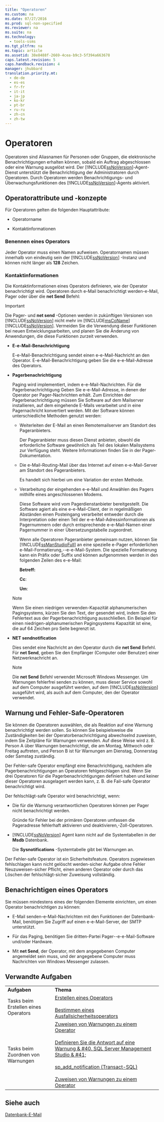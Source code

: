 ```yaml
---
title: "Operatoren"
ms.custom: na
ms.date: 07/27/2016
ms.prod: sql-non-specified
ms.reviewer: na
ms.suite: na
ms.technology: 
  - tools-ssms
ms.tgt_pltfrm: na
ms.topic: article
ms.assetid: 38e8488f-2669-4cea-b9c3-5f394a663678
caps.latest.revision: 5
caps.handback.revision: 4
manager: jhubbard
translation.priority.mt: 
  - de-de
  - es-es
  - fr-fr
  - it-it
  - ja-jp
  - ko-kr
  - pt-br
  - ru-ru
  - zh-cn
  - zh-tw
---
```

# Operatoren
Operatoren sind Aliasnamen für Personen oder Gruppen, die elektronische Benachrichtigungen erhalten können, sobald ein Auftrag abgeschlossen oder eine Warnung ausgelöst wird. Der [!INCLUDE[ssNoVersion](../content/includes/ssNoVersion_md.md)]-Agent-Dienst unterstützt die Benachrichtigung der Administratoren durch Operatoren. Durch Operatoren werden Benachrichtigungs- und Überwachungsfunktionen des [!INCLUDE[ssNoVersion](../content/includes/ssNoVersion_md.md)]-Agents aktiviert.  
  
## Operatorattribute und -konzepte  
Für Operatoren gelten die folgenden Hauptattribute:  
  
-   Operatorname  
  
-   Kontaktinformationen  
  
### Benennen eines Operators  
Jeder Operator muss einen Namen aufweisen. Operatornamen müssen innerhalb von eindeutig sein der [!INCLUDE[ssNoVersion](../content/includes/ssNoVersion_md.md)] -Instanz und können nicht länger als **128** Zeichen.  
  
### Kontaktinformationen  
Die Kontaktinformationen eines Operators definieren, wie der Operator benachrichtigt wird. Operatoren durch e-Mail benachrichtigt werden\-e-Mail, Pager oder über die **net Send** Befehl:  
  
> [!IMPORTANT]  
> Die Pager- und **net send** -Optionen werden in zukünftigen Versionen von [!INCLUDE[ssNoVersion](../content/includes/ssNoVersion_md.md)] nicht mehr im [!INCLUDE[msCoName](../content/includes/msCoName_md.md)][!INCLUDE[ssNoVersion](../content/includes/ssNoVersion_md.md)]. Vermeiden Sie die Verwendung dieser Funktionen bei neuen Entwicklungsarbeiten, und planen Sie die Änderung von Anwendungen, die diese Funktionen zurzeit verwenden.  
  
-   **E\-e-Mail-Benachrichtigung**  
  
    E\-e-Mail-Benachrichtigung sendet einen e\-e-Mail-Nachricht an den Operator. E\-e-Mail-Benachrichtigung geben Sie die e\-e-Mail-Adresse des Operators.  
  
-   **Pagerbenachrichtigung**  
  
    Paging wird implementiert, indem e\-e-Mail-Nachrichten. Für die Pagerbenachrichtigung Geben Sie e\-e-Mail-Adresse, in denen der Operator per Pager-Nachrichten erhält. Zum Einrichten der Pagerbenachrichtigung müssen Sie Software auf dem Mailserver installieren, auf dem eingehende E-Mails verarbeitet und in eine Pagernachricht konvertiert werden. Mit der Software können unterschiedliche Methoden genutzt werden:  
  
    -   Weiterleiten der E-Mail an einen Remotemailserver am Standort des Pageranbieters.  
  
        Der Pageranbieter muss diesen Dienst anbieten, obwohl die erforderliche Software gewöhnlich als Teil des lokalen Mailsystems zur Verfügung steht. Weitere Informationen finden Sie in der Pager-Dokumentation.  
  
    -   Die e-Mail-Routing\-Mail über das Internet auf einen e\-e-Mail-Server am Standort des Pageranbieters.  
  
        Es handelt sich hierbei um eine Variation der ersten Methode.  
  
    -   Verarbeitung der eingehenden e\-e-Mail und Anwählen des Pagers mithilfe eines angeschlossenen Modems.  
  
        Diese Software wird vom Pagerdienstanbieter bereitgestellt. Die Software agiert als eine e\-e-Mail-Client, der in regelmäßigen Abständen einen Posteingang verarbeitet entweder durch die Interpretation oder einen Teil der e\-e-Mail-Adressinformationen als Pagernummern oder durch entsprechende e\-e-Mail-Namen einer Pagernummer in einer Übersetzungstabelle zugeordnet.  
  
        Wenn alle Operatoren Pageranbieter gemeinsam nutzen, können Sie [!INCLUDE[ssManStudioFull](../content/includes/ssManStudioFull_md.md)] an eine spezielle e\-Pager erforderlichen e-Mail-Formatierung,\-\-e\-e-Mail-System. Die spezielle Formatierung kann ein Präfix oder Suffix und können aufgenommen werden in den folgenden Zeilen des e\-e-Mail:  
  
        **Betreff:**  
  
        **Cc**:  
  
        **Um**:  
  
    > [!NOTE]  
    > Wenn Sie einen niedrigen verwenden\-Kapazität alphanumerischen Pagingsystems, kürzen Sie den Text, der gesendet wird, indem Sie den Fehlertext aus der Pagerbenachrichtigung ausschließen. Ein Beispiel für einen niedrigen\-alphanumerischen Pagingsystems Kapazität ist eine, die auf 64 Zeichen pro Seite begrenzt ist.  
  
-   **NET sendnotification**  
  
    Dies sendet eine Nachricht an den Operator durch die **net Send** Befehl. Für **net Send**, geben Sie den Empfänger (Computer oder Benutzer) einer Netzwerknachricht an.  
  
    > [!NOTE]  
    > Die **net Send** Befehl verwendet Microsoft Windows Messenger. Um Warnungen fehlerfrei senden zu können, muss dieser Service sowohl auf dem Computer ausgeführt werden, auf dem [!INCLUDE[ssNoVersion](../content/includes/ssNoVersion_md.md)] ausgeführt wird, als auch auf dem Computer, den der Operator verwendet.  
  
## Warnung und Fehler\-Safe-Operatoren  
Sie können die Operatoren auswählen, die als Reaktion auf eine Warnung benachrichtigt werden sollen. So können Sie beispielsweise die Zuständigkeiten bei der Operatorbenachrichtigung abwechselnd zuweisen, indem Sie Zeitpläne für Warnungen verwenden. Auf diese Weise wird z. B. Person A über Warnungen benachrichtigt, die am Montag, Mittwoch oder Freitag auftreten, und Person B ist für Warnungen am Dienstag, Donnerstag oder Samstag zuständig.  
  
Der Fehler\-safe Operator empfängt eine Benachrichtigung, nachdem alle Pagerbenachrichtigungen an Operatoren fehlgeschlagen sind. Wenn Sie drei Operatoren für die Pagerbenachrichtigungen definiert haben und keiner dieser Operatoren ausgelagert werden kann, z. B. die Fail\-safe Operator benachrichtigt wird.  
  
Der fehlschlägt\-safe Operator wird benachrichtigt, wenn:  
  
-   Die für die Warnung verantwortlichen Operatoren können per Pager nicht benachrichtigt werden.  
  
    Gründe für Fehler bei der primären Operatoren umfassen die Pageradresse fehlerhaft aktivieren und deaktivieren,\-Zoll-Operatoren.  
  
-   [!INCLUDE[ssNoVersion](../content/includes/ssNoVersion_md.md)] Agent kann nicht auf die Systemtabellen in der **Msdb** Datenbank.  
  
    Die **Sysnotifications** -Systemtabelle gibt bei Warnungen an.  
  
Der Fehler\-safe Operator ist ein Sicherheitsfeature. Operators zugewiesen fehlschlagen kann nicht gelöscht werden\-sicher Aufgabe ohne Fehler Neuzuweisen\-sicher Pflicht, einen anderen Operator oder durch das Löschen der fehlschlägt\-sicher Zuweisung vollständig.  
  
## Benachrichtigen eines Operators  
Sie müssen mindestens eines der folgenden Elemente einrichten, um einen Operator benachrichtigen zu können:  
  
-   E-Mail senden\-e-Mail-Nachrichten mit den Funktionen der Datenbank-Mail, benötigen Sie Zugriff auf einen e\-e-Mail-Server, der SMTP unterstützt.  
  
-   Für das Paging, benötigen Sie dritten\-Partei Pager\-\-e\-e-Mail-Software und\/oder Hardware.  
  
-   Mit **net Send**, der Operator, mit dem angegebenen Computer angemeldet sein muss, und der angegebene Computer muss Nachrichten von Windows Messenger zulassen.  
  
## Verwandte Aufgaben  
  
|||  
|-|-|  
|**Aufgaben**|**Thema**|  
|Tasks beim Erstellen eines Operators|[Erstellen eines Operators](../content/Create-an-Operator.md)<br /><br />[Bestimmen eines Ausfallsicherheitsoperators](../content/Designate-a-Fail-Safe-Operator.md)|  
|Tasks beim Zuordnen von Warnungen|[Zuweisen von Warnungen zu einem Operator](../content/Assign-Alerts-to-an-Operator.md)<br /><br />[Definieren Sie die Antwort auf eine Warnung & #40. SQL Server Management Studio & #41;](../content/Define-the-Response-to-an-Alert--SQL-Server-Management-Studio-.md)<br /><br />[sp_add_notification (Transact-SQL)](assetId:///0525e0a2-ed0b-4e69-8a4c-a9e3e3622fbd)<br /><br />[Zuweisen von Warnungen zu einem Operator](../content/Assign-Alerts-to-an-Operator.md)|  
  
## Siehe auch  
[Datenbank-E-Mail](assetId:///9e4563dd-4799-4b32-a78a-048ea44a44c1)  
  
